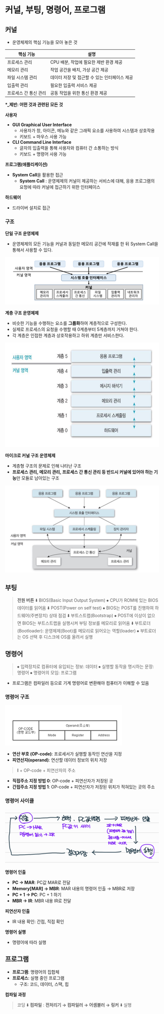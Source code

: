 # 커널, 부팅, 명령어, 프로그램

## 커널

- 운영체제의 핵심 기능을 모아 놓은 것

| 핵심 기능             | 설명                                          |
| --------------------- | --------------------------------------------- |
| 프로세스 관리         | CPU 배분, 작업에 필요한 제반 환경 제공        |
| 메모리 관리           | 작업 공간을 배치, 가상 공간 제공              |
| 파일 시스템 관리      | 데이터 저장 및 접근할 수 있는 인터페이스 제공 |
| 입출력 관리           | 필요한 입출력 서비스 제공                     |
| 프로세스 간 통신 관리 | 공동 작업을 위한 통신 환경 제공               |

**\*\_제반: 어떤 것과 관련된 모든 것**

**사용자**

- **GUI Graphical User Interface**
  - 사용자가 창, 아이콘, 메뉴와 같은 그래픽 요소를 사용하여 시스템과 상호작용
  - 키보드 + 마우스 사용 가능
- **CLI Command Line Interface**
  - 글자의 입출력을 통해 사용자와 컴퓨터 간 소통하는 방식
  - 키보드 + 명령어 사용 가능

**프로그램(애플리케이션)**

- **System Call**을 활용한 접근
  - **System Call** : 운영체제의 커널이 제공하는 서비스에 대해, 응용 프로그램의 요청에 따라 커널에 접근하기 위한 인터페이스

**하드웨어**

- 드라이버 설치로 접근

### 구조

**단일 구조 운영체제**

- 운영체제의 모든 기능을 커널과 동일한 메모리 공간에 적재를 한 뒤 System Call을 통해서 사용할 수 있다.

![](./img/%EC%8B%9C%EC%9E%91%ED%95%98%EA%B8%B0%20%EC%A0%84%EC%97%90/1.png)

**계층 구조 운영체제**

- 비슷한 기능을 수행하는 요소를 **그룹화**하여 계층적으로 구성한다.
- 실제로 프로세스의 요청을 수행할 때 0계층부터 5계층까지 거쳐야 한다.
- 각 계층은 인접한 계층과 상호작용하고 하위 계층만 서비스한다.

![](./img/%EC%8B%9C%EC%9E%91%ED%95%98%EA%B8%B0%20%EC%A0%84%EC%97%90/2.png)

**마이크로 커널 구조 운영체제**

- 계층형 구조의 문제로 인해 나타난 구조
- **프로세스 관리, 메모리 관리, 프로세스 간 통신 관리 등 반드시 커널에 있어야 하는 기능**만 모듈로 남아있는 구조

![](./img/%EC%8B%9C%EC%9E%91%ED%95%98%EA%B8%B0%20%EC%A0%84%EC%97%90/3.png)

## 부팅

> **전원 버튼**
> ⬇️
> BIOS(Basic Input Output System)
> ⦁ CPU가 ROM에 있는 BIOS 데이터를 읽어옴
> ⬇️
> POST(Power on self test)
> ⦁ BIOS는 POST를 진행하여 하드웨어(주변장치) 상태 점검
> ⬇️
> 부트스트랩(Bootstrap)
> ⦁ POST에 이상이 없으면 BIOS는 부트스트랩을 실행시켜 부팅 정보를 메모리로 읽어옴
> ⬇️
> 부트로더(Bootloader): 운영체제(Boot)를 메모리로 읽어오는 역할(loader)
> ⦁ 부트로더는 OS 선택 후 디스크에 OS를 올려서 실행

## 명령어

> ⦁ 입력장치로 컴퓨터에 유입되는 정보: 데이터
> ⦁ 실행할 동작을 명시하는 문장: 명령어
> ⦁ 명령어의 모임: 프로그램

- 프로그램은 컴파일러 등으로 기계 명령어로 변환해야 컴퓨터가 이해할 수 있음

### 명령어 구조

![](./img/%EC%8B%9C%EC%9E%91%ED%95%98%EA%B8%B0%20%EC%A0%84%EC%97%90/4.png)

- **연산 부호 (OP-code)**: 프로세서가 실행할 동작인 연산을 지정
- **피연산자(operand)**: 연산할 데이터 정보의 위치 저장

> **I** + OP-code + 피연산자의 주소

- **직접주소 지정 방법 0**: OP-code + 피연산자가 저장된 곳
- **간접주소 지정 방법 1**: OP-code + 피연산자가 저장된 위치가 적혀있는 곳의 주소

### 명령어 사이클

![](./img/%EC%8B%9C%EC%9E%91%ED%95%98%EA%B8%B0%20%EC%A0%84%EC%97%90/5.png)

**명령어 인출**

- **PC → MAR**: PC값 MAR로 전달
- **Memory[MAR] → MBR**: MAR 내용의 명령어 인출 → MBR로 저장
- **PC + 1 → PC**: PC + 1 하기
- **MBR → IR**: MBR 내용 IR로 전달

**피연산자 인출**

- IR 내용 확인: 간접, 직접 확인

**명령어 실행**

- 명령어에 따라 실행

## 프로그램

- **프로그램**: 명령어의 집합체
- **프로세스**: 실행 중인 프로그램
  - 구조: 코드, 데이터, 스택, 힙

**컴파일 과정**

> 코딩
> ⬇️
> **컴파일** : **전처리기 → 컴파일러 → 어셈블러 → 링커**
> ⬇️
> 실행
